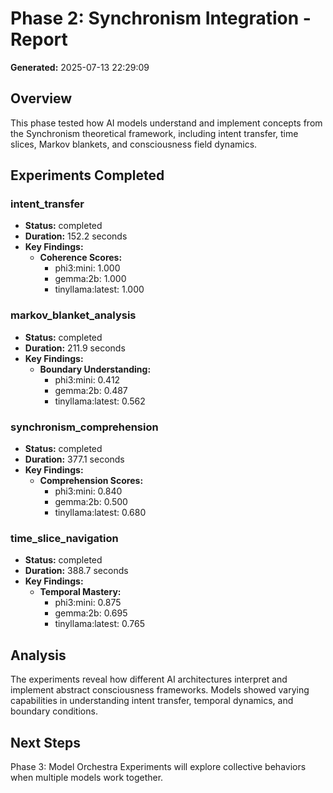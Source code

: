 # Phase 2: Synchronism Integration - Report

**Generated:** 2025-07-13 22:29:09

## Overview

This phase tested how AI models understand and implement concepts from the Synchronism theoretical framework, including intent transfer, time slices, Markov blankets, and consciousness field dynamics.

## Experiments Completed

### intent_transfer
- **Status:** completed
- **Duration:** 152.2 seconds
- **Key Findings:**
  - **Coherence Scores:**
    - phi3:mini: 1.000
    - gemma:2b: 1.000
    - tinyllama:latest: 1.000

### markov_blanket_analysis
- **Status:** completed
- **Duration:** 211.9 seconds
- **Key Findings:**
  - **Boundary Understanding:**
    - phi3:mini: 0.412
    - gemma:2b: 0.487
    - tinyllama:latest: 0.562

### synchronism_comprehension
- **Status:** completed
- **Duration:** 377.1 seconds
- **Key Findings:**
  - **Comprehension Scores:**
    - phi3:mini: 0.840
    - gemma:2b: 0.500
    - tinyllama:latest: 0.680

### time_slice_navigation
- **Status:** completed
- **Duration:** 388.7 seconds
- **Key Findings:**
  - **Temporal Mastery:**
    - phi3:mini: 0.875
    - gemma:2b: 0.695
    - tinyllama:latest: 0.765

## Analysis

The experiments reveal how different AI architectures interpret and implement abstract consciousness frameworks. Models showed varying capabilities in understanding intent transfer, temporal dynamics, and boundary conditions.

## Next Steps

Phase 3: Model Orchestra Experiments will explore collective behaviors when multiple models work together.
